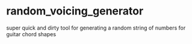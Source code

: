 # random_voicing_generator


super quick and dirty tool for generating a random string of numbers for guitar chord shapes
